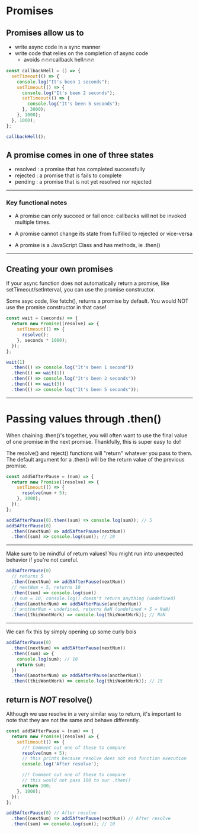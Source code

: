 # Promises

## Promises allow us to

- write async code in a sync manner
- write code that relies on the completion of async code
  - avoids 🔥🔥🔥callback hell🔥🔥🔥

```js
const callbackHell = () => {
  setTimeout(() => {
    console.log("It's been 1 seconds");
    setTimeout(() => {
      console.log("It's been 2 seconds");
      setTimeout(() => {
        console.log("It's been 5 seconds");
      }, 3000);
    }, 1000);
  }, 1000);
};

callbackHell();
```

## A promise comes in one of three states

- resolved : a promise that has completed successfully
- rejected : a promise that is fails to complete
- pending : a promise that is not yet resolved nor rejected

---

### Key functional notes

- A promise can only succeed or fail once: callbacks will not be invoked multiple times.

- A promise cannot change its state from fulfilled to rejected or vice-versa

- A promise is a JavaScript Class and has methods, ie .then()

---

## Creating your own promises

If your async function does not automatically return a promise, like setTimeout/setInterval, you can use the promise constructor.

Some asyc code, like fetch(), returns a promise by default. You would NOT use the promise constructor in that case!

```js
const wait = (seconds) => {
  return new Promise((resolve) => {
    setTimeout(() => {
      resolve();
    }, seconds * 1000);
  });
};

wait(1)
  .then(() => console.log("It's been 1 second"))
  .then(() => wait(1))
  .then(() => console.log("It's been 2 seconds"))
  .then(() => wait(3))
  .then(() => console.log("It's been 5 seconds"));
```

---

# Passing values through .then()

When chaining .then()'s together, you will often want to use the final value of
one promise in the next promise. Thankfully, this is super easy to do!

The resolve() and reject() functions will "return" whatever you pass to them.
The default argument for a .then() will be the return value of the previous
promise.

```js
const add5AfterPause = (num) => {
  return new Promise((resolve) => {
    setTimeout(() => {
      resolve(num + 5);
    }, 1000);
  });
};

add5AfterPause(0).then((sum) => console.log(sum)); // 5
add5AfterPause(0)
  .then((nextNum) => add5AfterPause(nextNum))
  .then((sum) => console.log(sum)); // 10
```

---

Make sure to be mindful of return values! You might run into unexpected behavior
if you're not careful.

```js
add5AfterPause(0)
  // returns 5
  .then((nextNum) => add5AfterPause(nextNum))
  // nextNum = 5, returns 10
  .then((sum) => console.log(sum))
  // sum = 10, console.log() doesn't return anything (undefined)
  .then((anotherNum) => add5AfterPause(anotherNum))
  // anotherNum = undefined, returns NaN (undefined + 5 = NaN)
  .then((thisWontWork) => console.log(thisWontWork)); // NaN
```

---

We can fix this by simply opening up some curly bois

```js
add5AfterPause(0)
  .then((nextNum) => add5AfterPause(nextNum))
  .then((sum) => {
    console.log(sum); // 10
    return sum;
  })
  .then((anotherNum) => add5AfterPause(anotherNum))
  .then((thisWontWork) => console.log(thisWontWork)); // 15
```

## return is **_NOT_** resolve()

Although we use resolve in a very similar way to return, it's important to note
that they are not the same and behave differently.

```js
const add5AfterPause = (num) => {
  return new Promise((resolve) => {
    setTimeout(() => {
      //! Comment out one of these to compare
      resolve(num + 5);
      // this prints because resolve does not end function execution
      console.log('After resolve');

      //! Comment out one of these to compare
      // this would not pass 100 to our .then()
      return 100;
    }, 1000);
  });
};

add5AfterPause(0) // After resolve
  .then((nextNum) => add5AfterPause(nextNum)) // After resolve
  .then((sum) => console.log(sum)); // 10
```
